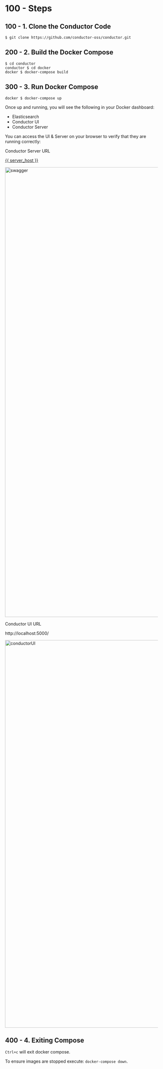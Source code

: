 # 100 - Steps

## 100 - 1. Clone the Conductor Code

```   
$ git clone https://github.com/conductor-oss/conductor.git
```

## 200 - 2. Build the Docker Compose

```
$ cd conductor
conductor $ cd docker
docker $ docker-compose build
```

## 300 - 3. Run Docker Compose

```
docker $ docker-compose up
```

Once up and running, you will see the following in your Docker dashboard:

- Elasticsearch
- Conductor UI
- Conductor Server

You can access the UI & Server on your browser to verify that they are running correctly:

Conductor Server URL

[{{ server_host }}](https://docs.conductor-oss.org/devguide/running/%7B%7B%20server_host%20%7D%7D)

<img width="1482" alt="swagger" src="https://github.com/vanHeemstraSystems/conductor/assets/1499433/8cd38d2a-7504-434f-bfda-c711bafe4399">

Conductor UI URL

http://localhost:5000/

<img width="1277" alt="conductorUI" src="https://github.com/vanHeemstraSystems/conductor/assets/1499433/92218600-122a-40e6-885b-e7896ff7b5b5">

## 400 - 4. Exiting Compose

```Ctrl+c``` will exit docker compose.

To ensure images are stopped execute: ```docker-compose down```.
